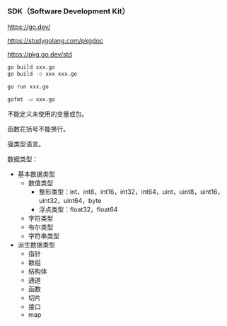 ### SDK（Software Development Kit）

https://go.dev/

https://studygolang.com/pkgdoc

https://pkg.go.dev/std

```sh
go build xxx.go
go build -o xxx xxx.go

go run xxx.go

gofmt -w xxx.go
```

不能定义未使用的变量或包。

函数花括号不能换行。

强类型语言。

数据类型：

- 基本数据类型
  - 数值类型
    - 整形类型：int，int8，int16，int32，int64，uint，uint8，uint16，uint32，uint64，byte
    - 浮点类型：float32，float64
  - 字符类型
  - 布尔类型
  - 字符串类型
- 派生数据类型
  - 指针
  - 数组
  - 结构体
  - 通道
  - 函数
  - 切片
  - 接口
  - map



